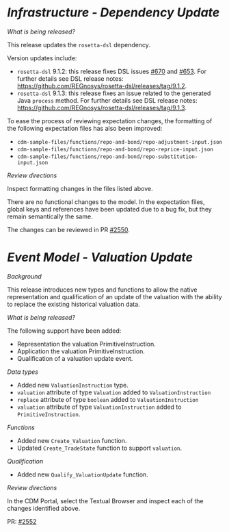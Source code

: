 # *Infrastructure - Dependency Update*

_What is being released?_

This release updates the `rosetta-dsl` dependency.

Version updates include:
- `rosetta-dsl` 9.1.2: this release fixes DSL issues [#670](https://github.com/REGnosys/rosetta-dsl/issues/670) and [#653](https://github.com/REGnosys/rosetta-dsl/issues/653). For further details see DSL release notes: https://github.com/REGnosys/rosetta-dsl/releases/tag/9.1.2.
- `rosetta-dsl` 9.1.3: this release fixes an issue related to the generated Java `process` method. For further details see DSL release notes: https://github.com/REGnosys/rosetta-dsl/releases/tag/9.1.3.

To ease the process of reviewing expectation changes,
the formatting of the following expectation files has also been improved:
- `cdm-sample-files/functions/repo-and-bond/repo-adjustment-input.json`
- `cdm-sample-files/functions/repo-and-bond/repo-reprice-input.json`
- `cdm-sample-files/functions/repo-and-bond/repo-substitution-input.json`

_Review directions_

Inspect formatting changes in the files listed above.

There are no functional changes to the model. In the expectation files, global keys and references have been updated due
to a bug fix, but they remain semantically the same.

The changes can be reviewed in PR [#2550](https://github.com/finos/common-domain-model/pull/2550).

# _Event Model - Valuation Update_

_Background_

This release introduces new types and functions to allow the native representation and qualification of an update of the valuation with the ability to replace the existing historical valuation data.

_What is being released?_

The following support have been added: 

- Representation the valuation PrimitiveInstruction.
- Application the valuation PrimitiveInstruction.
- Qualification of a valuation update event.

_Data types_

- Added new `ValuationInstruction` type.
- `valuation` attribute of type `Valuation` added to `ValuationInstruction`
- `replace` attribute of type `boolean` added to `ValuationInstruction`
- `valuation` attribute of type `ValuationInstruction` added to `PrimitiveInstruction`.

_Functions_

- Added new `Create_Valuation` function.
- Updated `Create_TradeState` function to support `valuation`.

_Qualification_

- Added new `Qualify_ValuationUpdate` function.

_Review directions_

In the CDM Portal, select the Textual Browser and inspect each of the changes identified above.

PR: [#2552](https://github.com/finos/common-domain-model/pull/2552)
